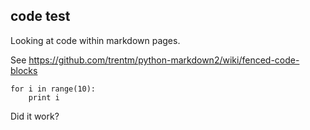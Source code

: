 code test
---------

Looking at code within markdown pages.

See <https://github.com/trentm/python-markdown2/wiki/fenced-code-blocks>

```
for i in range(10):
    print i
```

Did it work?
